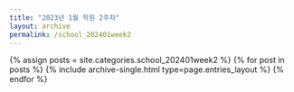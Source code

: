 ```yaml
---
title: "2023년 1월 학원 2주차"
layout: archive
permalink: /school_202401week2
---
```



{% assign posts = site.categories.school_202401week2 %}
{% for post in posts %} {% include archive-single.html type=page.entries_layout %} {% endfor %}
